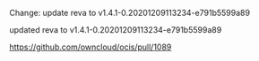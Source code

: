 Change: update reva to v1.4.1-0.20201209113234-e791b5599a89

updated reva to v1.4.1-0.20201209113234-e791b5599a89

https://github.com/owncloud/ocis/pull/1089
